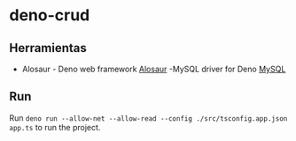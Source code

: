 # deno-crud

## Herramientas

- Alosaur - Deno web framework [Alosaur](https://github.com/alosaur/alosaur)
  -MySQL driver for Deno [MySQL](https://github.com/manyuanrong/deno_mysql)

## Run

Run `deno run --allow-net --allow-read --config ./src/tsconfig.app.json app.ts` to run the project.
